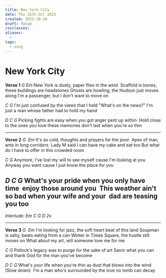 ```yaml
---
title: New York City
date: Thu 16th Oct 2025
created: 2025-10-16
draft: false
cssclasses:
aliases: 
  - 
tags: 
  - song
---
```

# New York City
**Verse 1**
*G Em*
New York is dusty, paper flies in the wind 
Scaffold is bones, these buildings are headstones
Ghosts are howling, the Hudson just moves along
I'm a passenger, but I don't want to move on 

*C G*
I'm just confused by the views that I hold "What's on the news?"
I'm just a man whose father had to hold my hand

*D C G*
Picking fights are easy when you got anger pent up within 
Hold close to the ones you love these memories don't last when you're so thin

---
**Verse 2**
*G  Em*
It's so cold, thoughts and prayers for the poor 
Apex of man, ants in long corridors 
Lady M said I can have my cake and eat too
But what do I have to offer in this crowded room

*C G*
Anymore, I've lost my will to see myself cause I'm looking at you
Anyway you want cause I just know the place for you

*D C G*
What's your pride when you only have time 
enjoy those around you 
This weather ain't so bad when your wife and your
 dad are teasing you too
 
---
*Interlude: Em C G D 2x*

---
**Verse 3**
*G  Em*
I'm looking for jazz, the soft heart beat of this land
Soupman is salty, beats eating from a can
Winter in Times Square, the hustle still moves on
What about my art, will someone love me for me

*C G*
Pollock's legacy was to purge for the sake of art
Savor what you can and thank God for the man you've become

*D C G*
What's your life when you're thin as dust that blows into the wind  (Slow down) 
I'm a man who's surrounded by the love no tomb can decay
